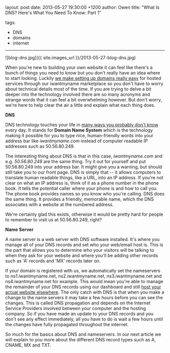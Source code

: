 layout: post
date: 2013-05-27 19:30:00 +1200
author: Owen
title: "What Is DNS? Here's What You Need To Know: Part 1"

tags:
  - DNS
  - domains
  - internet

----

![blog-dns.jpg]({{ site.images_url }}/2013-05-27-blog-dns.jpg)

When you're new to building your own website it can feel like there's a bunch of things you need to know but you don't really have an idea where to start looking. Luckily [we make setting up domains really easy](https://iwantmyname.com/services) for hosted services through our iwantmyname marketplace so you don't have to worry about technical details most of the time. If you are trying to delve a bit deeper into the technology involved there are so many acronyms and strange words that it can feel a bit overwhelming however. But don't worry, we're here to help clear the air a little and explain what each thing does.

**DNS**

DNS technology touches your life in [many ways you probably don't know](http://www.huffingtonpost.com/paul-mockapetris/dns-what-celebrating-30-y_b_3211030.html) every day. It stands for **Domain Name System** which is the technology making it possible for you to type nice, human-friendly words into your address bar like *iwantmyname.com* instead of computer readable IP addresses such as 50.56.80.249.

The interesting thing about DNS is that in this case, _iwantmyname.com_ and e.g. _50.56.80.249_ are the same thing. Try it out for yourself and put 50.56.80.249 into your address bar. It might give you a warning, but should still take you to our front page. DNS is simply that -- it allows computers to translate human readable things, like a URL, into an IP address. If you're not clear on what an IP address is, think of it as a phone number in the phone book. It tells the potential caller where your phone is and how to call you. The phone book provides names so you know who you're calling. DNS does the same thing. It provides a friendly, memorable name, which the DNS associates with a website at the numbered address.

We're certainly glad this exists, otherwise it would be pretty hard for people to remember to visit us at 50.56.80.249, right?

**Name Server**

A name server is a web server with DNS software installed. It's where you manage all of your DNS records and set who your web/email host is. This is the part that allows you to determine who your visitors will be talking to when they ask for your website and where you'll be adding other records such as 'A' records and 'MX' records later on.

If your domain is registered with us, we automatically set the nameservers to ns1.iwantmyname.net, ns2.iwantmyname.net, ns3.iwantmyname.net and ns4.iwantmyname.net for example. This would mean you're able to manage the remainder of your DNS records using our dashboard and still [host your actual website elsewhere](https://iwantmyname.com/features/domains/web-hosting). The only catch with DNS is that when you make a change to the name servers it may take a few hours before you can see the changes. This is called DNS propagation and depends on the Internet Service Providers involved between your computer and the hosting company. So if you have made an update to your DNS records and you don't see any effect immediately, all you have to do is wait a few hours until the changes have fully propagated throughout the internet.

So much for the basics about DNS and nameservers. In our next article we will explain to you more about the different DNS record types such as A, CNAME, MX and TXT.
